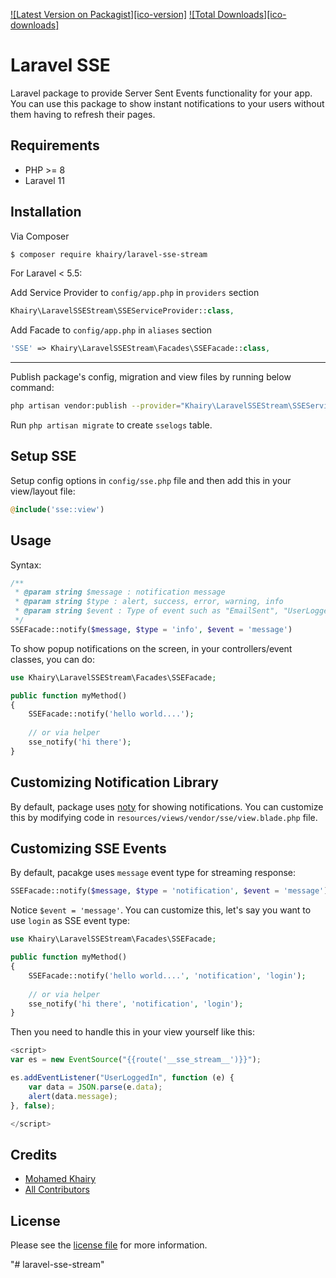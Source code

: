 [![Latest Version on Packagist][ico-version]][link-packagist]
[![Total Downloads][ico-downloads]][link-downloads]

# Laravel SSE

Laravel package to provide Server Sent Events functionality for your app. You can use this package to show instant notifications to your users without them having to refresh their pages.

## Requirements

 - PHP >= 8
 - Laravel 11

## Installation

Via Composer

``` bash
$ composer require khairy/laravel-sse-stream
```

For Laravel < 5.5:

Add Service Provider to `config/app.php` in `providers` section
```php
Khairy\LaravelSSEStream\SSEServiceProvider::class,
```

Add Facade to `config/app.php` in `aliases` section
```php
'SSE' => Khairy\LaravelSSEStream\Facades\SSEFacade::class,
```


---

Publish package's config, migration and view files by running below command:

```bash
php artisan vendor:publish --provider="Khairy\LaravelSSEStream\SSEServiceProvider"
```
Run `php artisan migrate` to create `sselogs` table.

## Setup SSE

Setup config options in `config/sse.php` file and then add this in your view/layout file:

```php
@include('sse::view')
```

## Usage

Syntax:
```php
/**
 * @param string $message : notification message
 * @param string $type : alert, success, error, warning, info
 * @param string $event : Type of event such as "EmailSent", "UserLoggedIn", etc
 */
SSEFacade::notify($message, $type = 'info', $event = 'message')
```

To show popup notifications on the screen, in your controllers/event classes, you can  do:

```php
use Khairy\LaravelSSEStream\Facades\SSEFacade;

public function myMethod()
{
    SSEFacade::notify('hello world....');
    
    // or via helper
    sse_notify('hi there');
}
```

## Customizing Notification Library

By default, package uses [noty](https://github.com/mohamd-khairy/laravel-sse-stream) for showing notifications. You can customize this by modifying code in `resources/views/vendor/sse/view.blade.php` file.

## Customizing SSE Events

By default, pacakge uses `message` event type for streaming response:


```php
SSEFacade::notify($message, $type = 'notification', $event = 'message')
```

Notice `$event = 'message'`. You can customize this, let's say you want to use `login` as SSE event type:

```php
use Khairy\LaravelSSEStream\Facades\SSEFacade;

public function myMethod()
{
    SSEFacade::notify('hello world....', 'notification', 'login');
    
    // or via helper
    sse_notify('hi there', 'notification', 'login');
}
```

Then you need to handle this in your view yourself like this:

```javascript
<script>
var es = new EventSource("{{route('__sse_stream__')}}");

es.addEventListener("UserLoggedIn", function (e) {
    var data = JSON.parse(e.data);
    alert(data.message);
}, false);

</script>
```

## Credits

- [Mohamed Khairy][link-author]
- [All Contributors][link-contributors]

## License

Please see the [license file](license.md) for more information.

[link-packagist]: https://packagist.org/packages/khairy/laravel-sse-stream
[link-downloads]: https://packagist.org/packages/khairy/laravel-sse-stream
[link-author]: https://github.com/mohamd-khairy
[link-contributors]: https://github.com/mohamd-khairy/laravel-sse-stream/graphs/contributors
"# laravel-sse-stream" 
"# laravel-sse-stream" 
